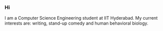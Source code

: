 ### Hi
I am a Computer Science Engineering student at IIT Hyderabad.
My current interests are: writing, stand-up comedy and human behavioral biology.
